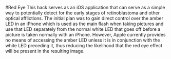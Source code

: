 #Red Eye
This hack serves as an iOS application that can serve as a simple way to potentially detect for the early stages of retinoblastoma and other optical afflictions. 
The initial plan was to gain direct control over the amber LED in an iPhone which is used as the main flash when taking pictures and use that LED separately from the normal white LED that goes off before a picture is taken normally with an iPhone.
However, Apple currently provides no means of accessing the amber LED unless it is in conjunction with the white LED preceding it, thus reducing the likelihood that the red eye effect will be present in the resulting image.
